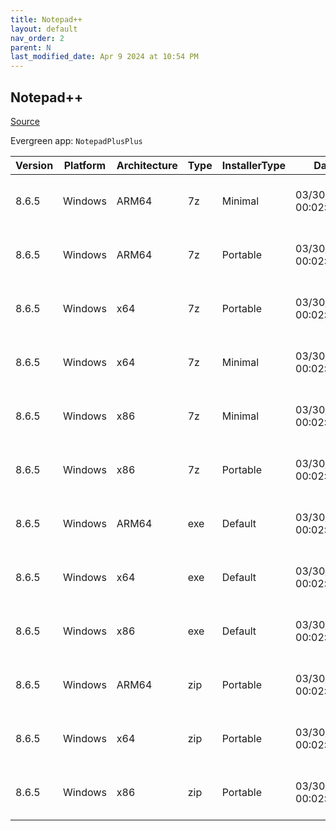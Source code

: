 ```yaml
---
title: Notepad++
layout: default
nav_order: 2
parent: N
last_modified_date: Apr 9 2024 at 10:54 PM
---
```


## Notepad++

[Source](https://notepad-plus-plus.org/)

Evergreen app: `NotepadPlusPlus`

| Version | Platform | Architecture | Type | InstallerType | Date                | Size    | URI                                                                                                                                                                                                                                              |
| ------- | -------- | ------------ | ---- | ------------- | ------------------- | ------- | ------------------------------------------------------------------------------------------------------------------------------------------------------------------------------------------------------------------------------------------------ |
| 8.6.5   | Windows  | ARM64        | 7z   | Minimal       | 03/30/2024 00:02:22 | 1909365 | [https://github.com/notepad-plus-plus/notepad-plus-plus/releases/download/v8.6.5/npp.8.6.5.portable.minimalist.arm64.7z](https://github.com/notepad-plus-plus/notepad-plus-plus/releases/download/v8.6.5/npp.8.6.5.portable.minimalist.arm64.7z) |
| 8.6.5   | Windows  | ARM64        | 7z   | Portable      | 03/30/2024 00:02:22 | 3613380 | [https://github.com/notepad-plus-plus/notepad-plus-plus/releases/download/v8.6.5/npp.8.6.5.portable.arm64.7z](https://github.com/notepad-plus-plus/notepad-plus-plus/releases/download/v8.6.5/npp.8.6.5.portable.arm64.7z)                       |
| 8.6.5   | Windows  | x64          | 7z   | Portable      | 03/30/2024 00:02:22 | 3957510 | [https://github.com/notepad-plus-plus/notepad-plus-plus/releases/download/v8.6.5/npp.8.6.5.portable.x64.7z](https://github.com/notepad-plus-plus/notepad-plus-plus/releases/download/v8.6.5/npp.8.6.5.portable.x64.7z)                           |
| 8.6.5   | Windows  | x64          | 7z   | Minimal       | 03/30/2024 00:02:22 | 2146293 | [https://github.com/notepad-plus-plus/notepad-plus-plus/releases/download/v8.6.5/npp.8.6.5.portable.minimalist.x64.7z](https://github.com/notepad-plus-plus/notepad-plus-plus/releases/download/v8.6.5/npp.8.6.5.portable.minimalist.x64.7z)     |
| 8.6.5   | Windows  | x86          | 7z   | Minimal       | 03/30/2024 00:02:22 | 1916643 | [https://github.com/notepad-plus-plus/notepad-plus-plus/releases/download/v8.6.5/npp.8.6.5.portable.minimalist.7z](https://github.com/notepad-plus-plus/notepad-plus-plus/releases/download/v8.6.5/npp.8.6.5.portable.minimalist.7z)             |
| 8.6.5   | Windows  | x86          | 7z   | Portable      | 03/30/2024 00:02:22 | 3685947 | [https://github.com/notepad-plus-plus/notepad-plus-plus/releases/download/v8.6.5/npp.8.6.5.portable.7z](https://github.com/notepad-plus-plus/notepad-plus-plus/releases/download/v8.6.5/npp.8.6.5.portable.7z)                                   |
| 8.6.5   | Windows  | ARM64        | exe  | Default       | 03/30/2024 00:02:22 | 4491072 | [https://github.com/notepad-plus-plus/notepad-plus-plus/releases/download/v8.6.5/npp.8.6.5.Installer.arm64.exe](https://github.com/notepad-plus-plus/notepad-plus-plus/releases/download/v8.6.5/npp.8.6.5.Installer.arm64.exe)                   |
| 8.6.5   | Windows  | x64          | exe  | Default       | 03/30/2024 00:02:22 | 4840624 | [https://github.com/notepad-plus-plus/notepad-plus-plus/releases/download/v8.6.5/npp.8.6.5.Installer.x64.exe](https://github.com/notepad-plus-plus/notepad-plus-plus/releases/download/v8.6.5/npp.8.6.5.Installer.x64.exe)                       |
| 8.6.5   | Windows  | x86          | exe  | Default       | 03/30/2024 00:02:22 | 4682400 | [https://github.com/notepad-plus-plus/notepad-plus-plus/releases/download/v8.6.5/npp.8.6.5.Installer.exe](https://github.com/notepad-plus-plus/notepad-plus-plus/releases/download/v8.6.5/npp.8.6.5.Installer.exe)                               |
| 8.6.5   | Windows  | ARM64        | zip  | Portable      | 03/30/2024 00:02:22 | 5749897 | [https://github.com/notepad-plus-plus/notepad-plus-plus/releases/download/v8.6.5/npp.8.6.5.portable.arm64.zip](https://github.com/notepad-plus-plus/notepad-plus-plus/releases/download/v8.6.5/npp.8.6.5.portable.arm64.zip)                     |
| 8.6.5   | Windows  | x64          | zip  | Portable      | 03/30/2024 00:02:22 | 5975368 | [https://github.com/notepad-plus-plus/notepad-plus-plus/releases/download/v8.6.5/npp.8.6.5.portable.x64.zip](https://github.com/notepad-plus-plus/notepad-plus-plus/releases/download/v8.6.5/npp.8.6.5.portable.x64.zip)                         |
| 8.6.5   | Windows  | x86          | zip  | Portable      | 03/30/2024 00:02:22 | 5480122 | [https://github.com/notepad-plus-plus/notepad-plus-plus/releases/download/v8.6.5/npp.8.6.5.portable.zip](https://github.com/notepad-plus-plus/notepad-plus-plus/releases/download/v8.6.5/npp.8.6.5.portable.zip)                                 |
